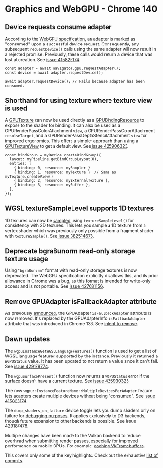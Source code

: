 # Graphics and WebGPU - Chrome 140



## Device requests consume adapter

According to the [WebGPU specification](https://gpuweb.github.io/gpuweb/#ref-for-dom-adapter-state-consumed%E2%91%A1), an adapter is marked as "consumed" upon a successful device request. Consequently, any subsequent `requestDevice()` calls using the same adapter will now result in a rejected promise. Previously, these calls would return a device that was lost at creation. See [issue 415825174](https://issues.chromium.org/issues/415825174).
    
    
    const adapter = await navigator.gpu.requestAdapter();
    const device = await adapter.requestDevice();
    
    await adapter.requestDevice(); // Fails because adapter has been consumed.
    


## Shorthand for using texture where texture view is used

A [GPUTexture](https://gpuweb.github.io/gpuweb/#gputexture) can now be used directly as a [GPUBindingResource](https://gpuweb.github.io/gpuweb/#typedefdef-gpubindingresource) to expose to the shader for binding. It can also be used as a GPURenderPassColorAttachment `view`, a GPURenderPassColorAttachment `resolveTarget`, and a GPURenderPassDepthStencilAttachment `view` for improved ergonomics. This offers a simpler approach than using a [GPUTextureView](https://gpuweb.github.io/gpuweb/#dictdef-gpubufferbinding) to get a default view. See[ issue 425906323](https://issues.chromium.org/issues/425906323).
    
    
    const bindGroup = myDevice.createBindGroup({
      layout: myPipeline.getBindGroupLayout(0),
      entries: [
        { binding: 0, resource: mySampler },
        { binding: 1, resource: myTexture }, // Same as myTexture.createView()
        { binding: 2, resource: myExternalTexture },
        { binding: 3, resource: myBuffer },
      ],
    });
    


## WGSL textureSampleLevel supports 1D textures

1D textures can now be [sampled](https://gpuweb.github.io/gpuweb/wgsl/#texturesamplelevel) using `textureSampleLevel()` for consistency with 2D textures. This lets you sample a 1D texture from a vertex shader which was previously only possible from a fragment shader with `textureSample()`. See[ issue 382514673](https://issues.chromium.org/issues/382514673).


## Deprecate bgra8unorm read-only storage texture usage

Using `"bgra8unorm"` format with read-only storage textures is now deprecated. The WebGPU specification explicitly disallows this, and its prior allowance in Chrome was a bug, as this format is intended for write-only access and is not portable. See [issue 427681156](https://issues.chromium.org/issues/427681156).


## Remove GPUAdapter isFallbackAdapter attribute

As previously [announced](/blog/new-in-webgpu-138#deprecate_gpuadapter_isfallbackadapter_attribute), the GPUAdapter `isFallbackAdapter` attribute is now removed. It's replaced by the GPUAdapterInfo `isFallbackAdapter` attribute that was introduced in Chrome 136. See [intent to remove](https://groups.google.com/a/chromium.org/g/blink-dev/c/Wzr22XXV3s8).


## Dawn updates

The `wgpuInstanceGetWGSLLanguageFeatures()` function is used to get a list of WGSL language features supported by the instance. Previously it returned a `WGPUStatus` value. It has been updated to not return a value since it can't fail. See [issue 429178774](https://issues.chromium.org/issues/429178774).

The `wgpuSurfacePresent()` function now returns a `WGPUStatus` error if the surface doesn't have a current texture. See [issue 425930323](https://issues.chromium.org/issues/425930323)

The new `wgpu::InstanceFeatureName::MultipleDevicesPerAdapter` feature lets adapters create multiple devices without being "consumed". See [issue 415825174](https://issues.chromium.org/issues/415825174).

The `dump_shaders_on_failure` device toggle lets you dump shaders only on failure for [debugging purposes](https://dawn.googlesource.com/dawn/+/refs/heads/main/docs/dawn/debugging.md). It applies exclusively to D3 backends, though future expansion to other backends is possible. See [issue 429187478](http://issues.chromium.org/issues/429187478).

Multiple changes have been made to the Vulkan backend to reduce overhead when submitting render passes, especially for improved performance on mobile GPUs. For example: [caching VkFramebuffers](https://dawn.googlesource.com/dawn/+/ddf2e1f61d20171ecd10ae3be70acb750a56686d).

This covers only some of the key highlights. Check out the exhaustive [list of commits](https://dawn.googlesource.com/dawn/+log/chromium/7258..chromium/7339?n=1000).